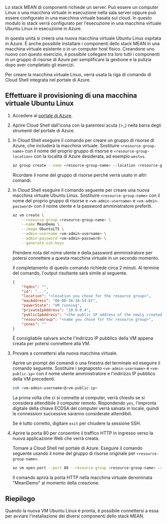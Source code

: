 Lo stack MEAN di componenti richiede un server. Può essere un computer Linux o una macchina virtuale in esecuzione nella sala server oppure può essere configurato in una macchina virtuale basata sul cloud. In questo modulo lo stack verrà configurato per l'esecuzione in una macchina virtuale Ubuntu Linux in esecuzione in Azure.

In questa unità si creerà una nuova macchina virtuale Ubuntu Linux ospitata in Azure. È anche possibile installare i componenti dello stack MEAN in una macchina virtuale esistente o in un computer host fisico. Creandone uno nuovo con questo esercizio, è possibile collegare tra loro tutti i componenti in un gruppo di risorse di Azure per semplificare la gestione e la pulizia dopo aver completato gli esercizi.

Per creare la macchina virtuale Linux, verrà usata la riga di comando di Cloud Shell integrata nel portale di Azure.

## <a name="provision-an-ubuntu-linux-vm"></a>Effettuare il provisioning di una macchina virtuale Ubuntu Linux

1. Accedere al [portale di Azure](https://portal.azure.com?azure-portal=true).

1. Aprire Cloud Shell dall'icona con la parentesi acuta (>_) nella barra degli strumenti del portale di Azure.

<!---TODO: Update for sandbox--->
1. In Cloud Shell eseguire il comando per creare un gruppo di risorse di Azure, che includerà la macchina virtuale. Sostituire `<resource-group-name>` con il nome del proprio gruppo di risorse e `<resource-group-location>` con la località di Azure desiderata, ad esempio `westus`.


    ```bash
    az group create --name <resource-group-name> --location <resource-group-location>
    ```

    Ricordare il nome del gruppo di risorse perché verrà usato in altri comandi.

1. In Cloud Shell eseguire il comando seguente per creare una nuova macchina virtuale Ubuntu Linux. Sostituire `<resource-group-name>` con il nome del proprio gruppo di risorse e `<vm-admin-username>` e `<vm-admin-password>` con il nome utente e la password amministratore preferiti.

    ```bash
    az vm create \
        --resource-group <resource-group-name> \
        --name MeanDemo \
        --image UbuntuLTS \
        --admin-username <vm-admin-username> \
        --admin-password <vm-admin-password> \
        --generate-ssh-keys
    ```

    Prendere nota del nome utente e della password amministratore per potersi connettere a questa macchina virtuale in un secondo momento.

    Il completamento di questo comando richiede circa 2 minuti. Al termine del comando, l'output risultante sarà simile al seguente.

    ```json
    {
        "fqdns": "",
        "id": "...",
        "location": "<location you chose for the resource group>",
        "macAddress": "00-0D-3A-3A-54-EC",
        "powerState": "VM running",
        "privateIpAddress": "10.0.0.4",
        "publicIpAddress": "<the public IP address of the newly created machine>",
        "resourceGroup": "<name you chose for thr resource group>",
        "zones": ""
    }
    ```

    È consigliabile salvare anche l'indirizzo IP pubblico della VM appena creata per potersi connettere alla VM.

1. Provare a connettersi alla nuova macchina virtuale.

    Aprire un prompt dei comandi o una finestra del terminale ed eseguire il comando seguente. Sostituire i segnaposto `<vm-admin-username>` e `<vm-public-ip>` con il nome utente amministratore e l'indirizzo IP pubblico della VM precedenti.

    ```bash
    ssh <vm-admin-username>@<vm-public-ip>
    ```

    La prima volta che ci si connette al computer, verrà chiesto se si considera attendibile il computer remoto. Rispondendo `yes`, l'impronta digitale della chiave ECDSA del computer verrà salvata in locale, quindi le connessioni successive saranno considerate attendibili.

    Se è tutto corretto, digitare `exit` per chiudere la sessione SSH.

1. Aprire la porta 80 per consentire il traffico HTTP in ingresso verso la nuova applicazione Web che verrà creata.

    Tornare a Cloud Shell nel portale di Azure. Eseguire il comando seguente usando il nome del gruppo di risorse originale per `<resource-group-name>`.

    ``` bash
    az vm open-port --port 80 --resource-group <resource-group-name> --name MeanDemo
    ```

    Il comando aprirà la porta HTTP nella macchina virtuale denominata "MeanDemo" al momento della creazione.

## <a name="summary"></a>Riepilogo

Quando la nuova VM Ubuntu Linux è pronta, è possibile connettersi a essa per avviare l'installazione dei diversi componenti dello stack MEAN.